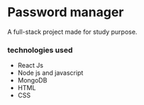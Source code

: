 # Password manager
A full-stack project made for study purpose.
### technologies used
- React Js
- Node js and javascript
- MongoDB
- HTML
- CSS
